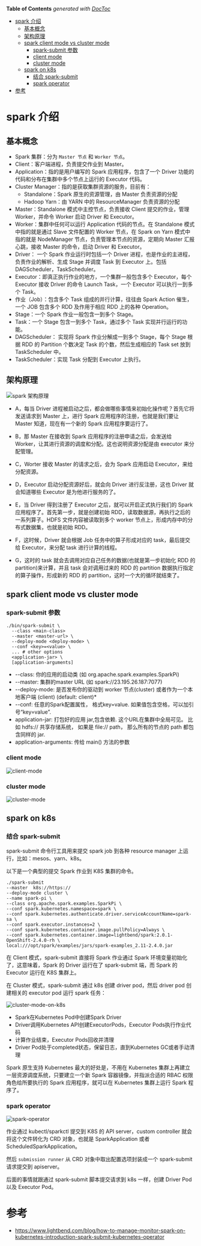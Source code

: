 <!-- START doctoc generated TOC please keep comment here to allow auto update -->
<!-- DON'T EDIT THIS SECTION, INSTEAD RE-RUN doctoc TO UPDATE -->
**Table of Contents**  *generated with [DocToc](https://github.com/thlorenz/doctoc)*

- [spark 介绍](#spark-%E4%BB%8B%E7%BB%8D)
  - [基本概念](#%E5%9F%BA%E6%9C%AC%E6%A6%82%E5%BF%B5)
  - [架构原理](#%E6%9E%B6%E6%9E%84%E5%8E%9F%E7%90%86)
  - [spark client mode vs cluster mode](#spark-client-mode-vs-cluster-mode)
    - [spark-submit 参数](#spark-submit-%E5%8F%82%E6%95%B0)
    - [client mode](#client-mode)
    - [cluster mode](#cluster-mode)
  - [spark on k8s](#spark-on-k8s)
    - [结合 spark-submit](#%E7%BB%93%E5%90%88-spark-submit)
    - [spark operator](#spark-operator)
- [参考](#%E5%8F%82%E8%80%83)

<!-- END doctoc generated TOC please keep comment here to allow auto update -->

# spark 介绍

## 基本概念

- Spark 集群：分为 `Master 节点` 和 `Worker 节点`。
- Client：客户端进程，负责提交作业到 Master。
- Application：指的是用户编写的 Spark 应用程序，包含了一个 Driver 功能的代码和分布在集群中多个节点上运行的 Executor 代码。
- Cluster Manager：指的是获取集群资源的服务，目前有：
  - Standalone：Spark 原生的资源管理，由 Master 负责资源的分配
  - Hadoop Yarn：由 YARN 中的 ResourceManager 负责资源的分配
- Master：Standalone 模式中主控节点，负责接收 Client 提交的作业，管理 Worker，并命令 Worker 启动 Driver 和 Executor。
- Worker：集群中任何可以运行 Application 代码的节点。在 Standalone 模式中指的就是通过 Slave 文件配置的 Worker 节点，在 Spark on Yarn 模式中指的就是 NodeManager 节点，负责管理本节点的资源，定期向 Master 汇报心跳，接收 Master 的命令，启动 Driver 和 Executor。
- Driver： 一个 Spark 作业运行时包括一个 Driver 进程，也是作业的主进程，负责作业的解析、生成 Stage 并调度 Task 到 Executor 上。包括 DAGScheduler，TaskScheduler。
- Executor：即真正执行作业的地方，一个集群一般包含多个 Executor，每个 Executor 接收 Driver 的命令 Launch Task，一个 Executor 可以执行一到多个 Task。
- 作业（Job）：包含多个 Task 组成的并行计算，往往由 Spark Action 催生，一个 JOB 包含多个 RDD 及作用于相应 RDD 上的各种 Operation。
- Stage：一个 Spark 作业一般包含一到多个 Stage。
- Task：一个 Stage 包含一到多个 Task，通过多个 Task 实现并行运行的功能。
- DAGScheduler： 实现将 Spark 作业分解成一到多个 Stage，每个 Stage 根据 RDD 的 Partition 个数决定 Task 的个数，然后生成相应的 Task set 放到 TaskScheduler 中。
- TaskScheduler：实现 Task 分配到 Executor 上执行。

## 架构原理

![spark 架构原理](pics/spark架构原理图.jpg)

- A，每当 Driver 进程被启动之后，都会做哪些事情来初始化操作呢？首先它将发送请求到 Master 上，进行 Spark 应用程序的注册，也就是我们要让 Master 知道，现在有一个新的 Spark 应用程序要运行了。

- B，那 Master 在接收到 Spark 应用程序的注册申请之后，会发送给 Worker，让其进行资源的调度和分配。这也说明资源分配是由 executor 来分配管理。

- C，Worter 接收 Master 的请求之后，会为 Spark 应用启动 Executor，来给分配资源。

- D，Executor 启动分配资源好后，就会向 Driver 进行反注册，这也 Driver 就会知道哪些 Executor 是为他进行服务的了。

- E，当 Driver 得到注册了 Executor 之后，就可以开启正式执行我们的 Spark 应用程序了。首先第一步，就是创建初始 RDD，读取数据源，再执行之后的一系列算子。HDFS 文件内容被读取到多个 worker 节点上，形成内存中的分布式数据集，也就是初始 RDD。

- F，这时候，Driver 就会根据 Job 任务中的算子形成对应的 task，最后提交给 Executor，来分配 task 进行计算的线程。

- G，这时的 task 就会去调用对应自己任务的数据(也就是第一步初始化 RDD 的 partition)来计算，并且 task 会对调用过来的 RDD 的 partition 数据执行指定的算子操作，形成新的 RDD 的 partition，这时一个大的循环就结束了。


## spark client mode vs cluster mode

### spark-submit 参数

```
./bin/spark-submit \
  --class <main-class>
  --master <master-url> \
  --deploy-mode <deploy-mode> \
  --conf <key>=<value> \
  ... # other options
  <application-jar> \
  [application-arguments]
```

- --class: 你的应用的启动类 (如 org.apache.spark.examples.SparkPi)
- --master: 集群的master URL (如 spark://23.195.26.187:7077)
- --deploy-mode: 是否发布你的驱动到 worker 节点(cluster) 或者作为一个本地客户端 (client) (default: client)*
- --conf: 任意的Spark配置属性， 格式key=value. 如果值包含空格，可以加引号“key=value”.
- application-jar: 打包好的应用 jar,包含依赖. 这个URL在集群中全局可见。 比如 hdfs:// 共享存储系统， 如果是 file:// path， 那么所有的节点的 path 都包含同样的 jar.
- application-arguments: 传给 main() 方法的参数

### client mode

![client-mode](pics/client-mode.png)

### cluster mode

![cluster-mode](pics/cluster-mode.png)

## spark on k8s

### 结合 spark-submit

spark-submit 命令行工具用来提交 spark job 到各种 resource manager 上运行，比如：mesos、yarn、k8s。

以下是一个典型的提交 Spark 作业到 K8S 集群的命令。

```
./spark-submit
--master  k8s://https://  
--deploy-mode cluster \
--name spark-pi \
--class org.apache.spark.examples.SparkPi \
--conf spark.kubernetes.namespace=spark \
--conf spark.kubernetes.authenticate.driver.serviceAccountName=spark-sa \
--conf spark.executor.instances=2 \
--conf spark.kubernetes.container.image.pullPolicy=Always \
--conf spark.kubernetes.container.image=lightbend/spark:2.0.1-OpenShift-2.4.0-rh \
local:///opt/spark/examples/jars/spark-examples_2.11-2.4.0.jar
```

在 Client 模式，spark-submit 直接将 Spark 作业通过 Spark 环境变量初始化了，这意味着，Spark 的 Driver 运行在了 spark-submit 端，而 Spark 的 Executor 运行在 K8S 集群上。

在 Cluster 模式，spark-submit 通过 k8s 创建 driver pod，然后 driver pod 创建相关的 executor pod 运行 spark 任务：

![cluster-mode-on-k8s](pics/cluster-mode-on-k8s.png)

- Spark在Kubernetes Pod中创建Spark Driver
- Driver调用Kubernetes API创建ExecutorPods，Executor Pods执行作业代码
- 计算作业结束，Executor Pods回收并清理
- Driver Pod处于completed状态，保留日志，直到Kubernetes GC或者手动清理

Spark 原生支持 Kubernetes 最大的好处是，不用在 Kubernetes 集群上再建立一层资源调度系统，只要建立一个新 Spark 容器镜像，并指派合适的 RBAC 权限角色给所要执行的 Spark 应用程序，就可以在 Kubernetes 集群上运行 Spark 程序了。

### spark operator

![spark-operator](pics/spark-operator.png)

作业通过 kubectl/sparkctl 提交到 K8S 的 API server，custom controller 就会将这个文件转化为 CRD 对象，也就是 SparkApplication 或者 ScheduledSparkApplication。

然后 `submission runner` 从 CRD 对象中取出配置选项封装成一个 spark-submit 请求提交到 apiserver。

后面的事情就跟通过 spark-submit 脚本提交请求到 k8s 一样，创建 Driver Pod 以及 Executor Pod。

# 参考

- https://www.lightbend.com/blog/how-to-manage-monitor-spark-on-kubernetes-introduction-spark-submit-kubernetes-operator
